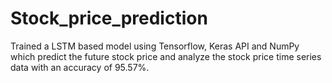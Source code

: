 # Stock_price_prediction
Trained a LSTM based model using Tensorflow, Keras API and NumPy which predict the future stock price and analyze the stock price time series data with an accuracy of 95.57%.
